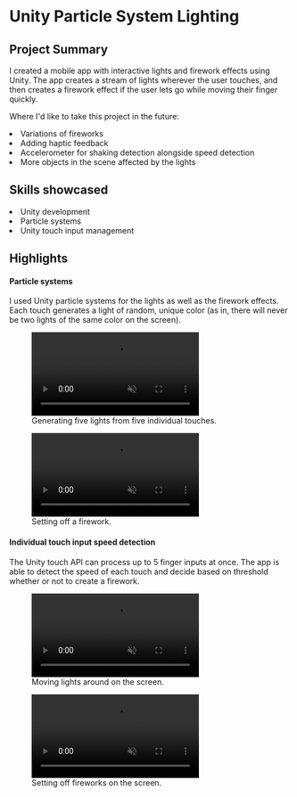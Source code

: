 
<h1 :class="$style.header">Unity Particle System Lighting</h1>





Project Summary
-

I created a mobile app with interactive lights and firework effects using Unity. The app creates a stream of lights wherever the user touches, and then creates a firework effect if the user lets go while moving their finger quickly. 

Where I'd like to take this project in the future:
<li>Variations of fireworks</li>
<li>Adding haptic feedback</li>
<li>Accelerometer for shaking detection alongside speed detection</li>
<li>More objects in the scene affected by the lights</li>

Skills showcased
-

<li>Unity development</li>

<li>Particle systems</li>

<li>Unity touch input management</li>


Highlights
-

<h4>Particle systems</h4>

I used Unity particle systems for the lights as well as the firework effects. Each touch generates a light of random, unique color (as in, there will never be two lights of the same color on the screen).

  <figure>
   <video controls loop width="300" autoplay muted :class="$style.media">
     <source src="./media/particles/fivelightsscreen.mov" type="video/mp4">
   </video>
   <figcaption :class="$style.figcaption">Generating five lights from five individual touches.</figcaption>
 </figure>

 <figure>
   <video controls loop width="300" autoplay muted :class="$style.media">
     <source src="./media/particles/single_firework.mov" type="video/mp4">
   </video>
   <figcaption :class="$style.figcaption">Setting off a firework.</figcaption>
 </figure>
 



<h4>Individual touch input speed detection</h4>

The Unity touch API can process up to 5 finger inputs at once. The app is able to detect the speed of each touch and decide based on threshold whether or not to create a firework. 

<figure>
   <video controls loop width="300" autoplay muted :class="$style.media">
     <source src="./media/particles/twofingerlights.mov" type="video/mp4">
   </video>
   <figcaption :class="$style.figcaption">Moving lights around on the screen.</figcaption>
 </figure>

 <figure>
   <video controls loop width="300" autoplay muted :class="$style.media">
     <source src="./media/particles/secondinteraction.mov" type="video/mp4">
   </video>
   <figcaption :class="$style.figcaption">Setting off fireworks on the screen.</figcaption>
 </figure>

<style module>
.header {
  padding-left: 12%
}
</style>



<!---
<style module>
.card-button {
    border-radius: 10px;
    width: 50%;
    height: 50px;
    align-self: bottom;
    margin-bottom: 10%;
    background-color: #3d3d66;
    color: white;
    cursor: grab;
}
</style>

<style module>
.card-button:hover {
    transition: 0.3s;
    background-color: white;
    color: black;
    border-color: #3d3d66;
}
</style>

-->
